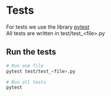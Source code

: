 # Tests
For tests we use the library [pytest](https://docs.pytest.org/en/7.0.x/) <br>
All tests are written in test/test_\<file\>.py

## Run the tests
```bash
# Run one file
pytest test/test_<file>.py

# Run all tests
pytest
```